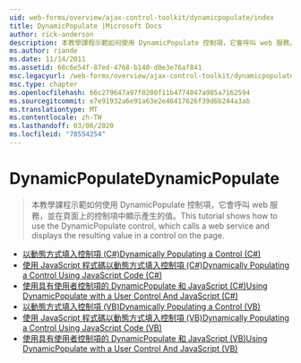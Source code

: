 ```yaml
---
uid: web-forms/overview/ajax-control-toolkit/dynamicpopulate/index
title: DynamicPopulate |Microsoft Docs
author: rick-anderson
description: 本教學課程示範如何使用 DynamicPopulate 控制項，它會呼叫 web 服務，並在頁面上的控制項中顯示產生的值。
ms.author: riande
ms.date: 11/14/2011
ms.assetid: 68c6e54f-87ed-4768-b140-d0e3e76af841
msc.legacyurl: /web-forms/overview/ajax-control-toolkit/dynamicpopulate
msc.type: chapter
ms.openlocfilehash: 66c279647a97f0200f11b4774047a985a7162594
ms.sourcegitcommit: e7e91932a6e91a63e2e46417626f39d6b244a3ab
ms.translationtype: MT
ms.contentlocale: zh-TW
ms.lasthandoff: 03/06/2020
ms.locfileid: "78554254"
---
```

# <a name="dynamicpopulate"></a><span data-ttu-id="45f80-103">DynamicPopulate</span><span class="sxs-lookup"><span data-stu-id="45f80-103">DynamicPopulate</span></span>

> <span data-ttu-id="45f80-104">本教學課程示範如何使用 DynamicPopulate 控制項，它會呼叫 web 服務，並在頁面上的控制項中顯示產生的值。</span><span class="sxs-lookup"><span data-stu-id="45f80-104">This tutorial shows how to use the DynamicPopulate control, which calls a web service and displays the resulting value in a control on the page.</span></span>

- [<span data-ttu-id="45f80-105">以動態方式填入控制項 (C#)</span><span class="sxs-lookup"><span data-stu-id="45f80-105">Dynamically Populating a Control (C#)</span></span>](dynamically-populating-a-control-cs.md)
- [<span data-ttu-id="45f80-106">使用 JavaScript 程式碼以動態方式填入控制項 (C#)</span><span class="sxs-lookup"><span data-stu-id="45f80-106">Dynamically Populating a Control Using JavaScript Code (C#)</span></span>](dynamically-populating-a-control-using-javascript-code-cs.md)
- [<span data-ttu-id="45f80-107">使用具有使用者控制項的 DynamicPopulate 和 JavaScript (C#)</span><span class="sxs-lookup"><span data-stu-id="45f80-107">Using DynamicPopulate with a User Control And JavaScript (C#)</span></span>](using-dynamicpopulate-with-a-user-control-and-javascript-cs.md)
- [<span data-ttu-id="45f80-108">以動態方式填入控制項 (VB)</span><span class="sxs-lookup"><span data-stu-id="45f80-108">Dynamically Populating a Control (VB)</span></span>](dynamically-populating-a-control-vb.md)
- [<span data-ttu-id="45f80-109">使用 JavaScript 程式碼以動態方式填入控制項 (VB)</span><span class="sxs-lookup"><span data-stu-id="45f80-109">Dynamically Populating a Control Using JavaScript Code (VB)</span></span>](dynamically-populating-a-control-using-javascript-code-vb.md)
- [<span data-ttu-id="45f80-110">使用具有使用者控制項的 DynamicPopulate 和 JavaScript (VB)</span><span class="sxs-lookup"><span data-stu-id="45f80-110">Using DynamicPopulate with a User Control And JavaScript (VB)</span></span>](using-dynamicpopulate-with-a-user-control-and-javascript-vb.md)
